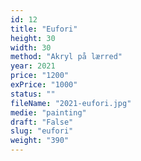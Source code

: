 ```yaml
---
id: 12
title: "Eufori"
height: 30
width: 30
method: "Akryl på lærred"
year: 2021
price: "1200"
exPrice: "1000"
status: ""
fileName: "2021-eufori.jpg"
medie: "painting"
draft: "False"
slug: "eufori"
weight: "390"
---
```


